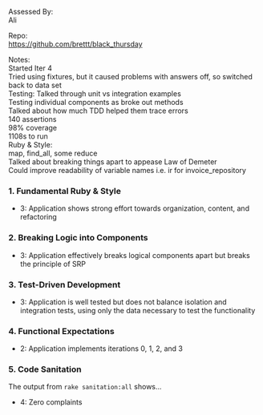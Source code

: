 Assessed By:  
Ali  

Repo:  
https://github.com/brettt/black_thursday

Notes:  
Started Iter 4  
Tried using fixtures, but it caused problems with answers off, so switched back to data set  
Testing:
Talked through unit vs integration examples  
Testing individual components as broke out methods  
Talked about how much TDD helped them trace errors  
140 assertions  
98% coverage  
1108s to run  
Ruby & Style:  
map, find_all, some reduce  
Talked about breaking things apart to appease Law of Demeter  
Could improve readability of variable names  i.e. ir for invoice_repository  


### 1. Fundamental Ruby & Style

*   3:  Application shows strong effort towards organization, content, and refactoring

### 2. Breaking Logic into Components

*   3: Application effectively breaks logical components apart but breaks the principle of SRP

### 3. Test-Driven Development

*   3: Application is well tested but does not balance isolation and integration tests, using only the data necessary to test the functionality

### 4. Functional Expectations

*   2: Application implements iterations 0, 1, 2, and 3

### 5. Code Sanitation

The output from `rake sanitation:all` shows...

*   4: Zero complaints

